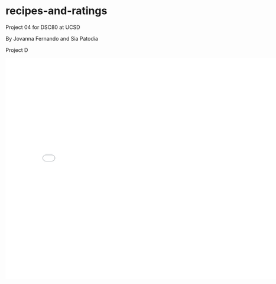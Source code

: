 # recipes-and-ratings
Project 04 for DSC80 at UCSD

By Jovanna Fernando and Sia Patodia

Project D

<iframe
  src="assets/ratingdist.html"
  width="800"
  height="600"
  frameborder="0"
></iframe>